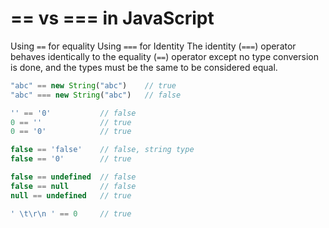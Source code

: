 # == vs === in JavaScript
Using `==` for equality
Using `===` for Identity
The identity (`===`) operator behaves identically to the equality (`==`) operator except no type conversion is done, and the types must be the same to be considered equal.
```javascript
"abc" == new String("abc")    // true
"abc" === new String("abc")   // false

'' == '0'           // false
0 == ''             // true
0 == '0'            // true

false == 'false'    // false, string type
false == '0'        // true

false == undefined  // false
false == null       // false
null == undefined   // true

' \t\r\n ' == 0     // true
```